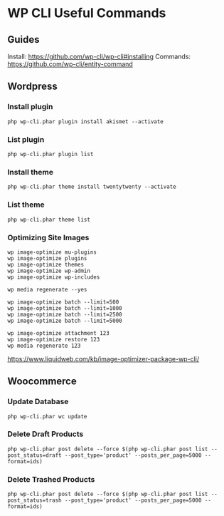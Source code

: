 # WP CLI Useful Commands

## Guides

Install: https://github.com/wp-cli/wp-cli#installing
Commands: https://github.com/wp-cli/entity-command  

## Wordpress

### Install plugin

```
php wp-cli.phar plugin install akismet --activate
```

### List plugin

```
php wp-cli.phar plugin list
```

### Install theme

```
php wp-cli.phar theme install twentytwenty --activate
```

### List theme

```
php wp-cli.phar theme list
```

### Optimizing Site Images

```
wp image-optimize mu-plugins
wp image-optimize plugins
wp image-optimize themes
wp image-optimize wp-admin
wp image-optimize wp-includes
```

```
wp media regenerate --yes
```

```
wp image-optimize batch --limit=500
wp image-optimize batch --limit=1000
wp image-optimize batch --limit=2500
wp image-optimize batch --limit=5000
```
```
wp image-optimize attachment 123
wp image-optimize restore 123
wp media regenerate 123
```

https://www.liquidweb.com/kb/image-optimizer-package-wp-cli/  

## Woocommerce

### Update Database

```
php wp-cli.phar wc update
```

### Delete Draft Products

```
php wp-cli.phar post delete --force $(php wp-cli.phar post list --post_status=draft --post_type='product' --posts_per_page=5000 --format=ids)
```

### Delete Trashed Products

```
php wp-cli.phar post delete --force $(php wp-cli.phar post list --post_status=trash --post_type='product' --posts_per_page=5000 --format=ids)
```

